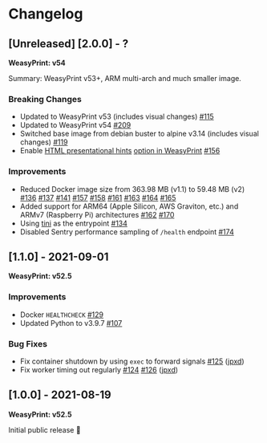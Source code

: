 # Changelog

## [Unreleased] [2.0.0] - ?
**WeasyPrint: v54**

Summary: WeasyPrint v53+, ARM multi-arch and much smaller image.

### Breaking Changes
- Updated to WeasyPrint v53 (includes visual changes)
    [#115](https://github.com/mormahr/pdf-service/pull/115)
- Updated to WeasyPrint v54
    [#209](https://github.com/mormahr/pdf-service/pull/209)
- Switched base image from debian buster to alpine v3.14 (includes visual changes)
    [#119](https://github.com/mormahr/pdf-service/pull/119)
- Enable [HTML presentational hints][whatwg-presentational-hints] [option in WeasyPrint][weasyprint-presentational-hints]
    [#156](https://github.com/mormahr/pdf-service/pull/156)

### Improvements
- Reduced Docker image size from 363.98 MB (v1.1) to 59.48 MB (v2)
    [#136](https://github.com/mormahr/pdf-service/pull/136)
    [#137](https://github.com/mormahr/pdf-service/pull/137)
    [#141](https://github.com/mormahr/pdf-service/pull/141)
    [#157](https://github.com/mormahr/pdf-service/pull/157)
    [#158](https://github.com/mormahr/pdf-service/pull/158)
    [#161](https://github.com/mormahr/pdf-service/pull/161)
    [#163](https://github.com/mormahr/pdf-service/pull/163)
    [#164](https://github.com/mormahr/pdf-service/pull/164)
    [#165](https://github.com/mormahr/pdf-service/pull/165)
- Added support for ARM64 (Apple Silicon, AWS Graviton, etc.) and ARMv7 (Raspberry Pi) architectures
    [#162](https://github.com/mormahr/pdf-service/pull/162)
    [#170](https://github.com/mormahr/pdf-service/pull/170)
- Using [tini](https://github.com/krallin/tini) as the entrypoint
    [#134](https://github.com/mormahr/pdf-service/pull/134)
- Disabled Sentry performance sampling of `/health` endpoint
    [#174](https://github.com/mormahr/pdf-service/pull/174)

## [1.1.0] - 2021-09-01
**WeasyPrint: v52.5**

### Improvements
- Docker `HEALTHCHECK`
  [#129](https://github.com/mormahr/pdf-service/pull/129)
- Updated Python to v3.9.7
  [#107](https://github.com/mormahr/pdf-service/pull/107)

### Bug Fixes
- Fix container shutdown by using `exec` to forward signals
  [#125](https://github.com/mormahr/pdf-service/pull/125)
  ([jpxd](https://github.com/jpxd))
- Fix worker timing out regularly
  [#124](https://github.com/mormahr/pdf-service/issues/124)
  [#126](https://github.com/mormahr/pdf-service/pull/126)
  ([jpxd](https://github.com/jpxd))

## [1.0.0] - 2021-08-19
**WeasyPrint: v52.5**

Initial public release 🎉

[whatwg-presentational-hints]: https://html.spec.whatwg.org/multipage/rendering.html#the-css-user-agent-style-sheet-and-presentational-hints
[weasyprint-presentational-hints]: https://doc.courtbouillon.org/weasyprint/stable/api_reference.html#weasyprint.HTML.render
